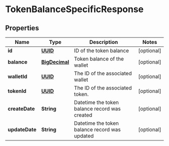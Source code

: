
# TokenBalanceSpecificResponse

## Properties
Name | Type | Description | Notes
------------ | ------------- | ------------- | -------------
**id** | [**UUID**](UUID.md) | ID of the token balance |  [optional]
**balance** | [**BigDecimal**](BigDecimal.md) | Token balance of the wallet |  [optional]
**walletId** | [**UUID**](UUID.md) | The ID of the associated wallet |  [optional]
**tokenId** | [**UUID**](UUID.md) | The ID of the associated token. |  [optional]
**createDate** | **String** | Datetime the token balance record was created |  [optional]
**updateDate** | **String** | Datetime the token balance record was updated |  [optional]



